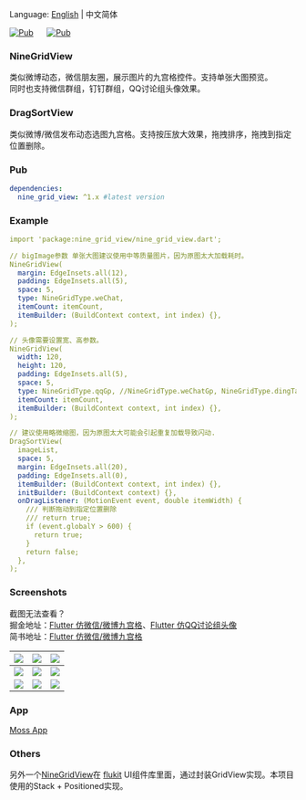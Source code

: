 Language: [English](https://github.com/flutterchina/nine_grid_view) | 中文简体

[![Pub](https://img.shields.io/pub/v/nine_grid_view.svg?style=flat-square&color=009688)](https://pub.dartlang.org/packages/nine_grid_view)&nbsp;&nbsp;&nbsp;&nbsp;&nbsp;&nbsp;[![Pub](https://img.shields.io/pub/v/nine_grid_view.svg?style=flat-square&color=2196F3)](https://pub.flutter-io.cn/packages/nine_grid_view)

### NineGridView
类似微博动态，微信朋友圈，展示图片的九宫格控件。支持单张大图预览。  
同时也支持微信群组，钉钉群组，QQ讨论组头像效果。

### DragSortView
类似微博/微信发布动态选图九宫格。支持按压放大效果，拖拽排序，拖拽到指定位置删除。

### Pub
```yaml
dependencies:
  nine_grid_view: ^1.x #latest version
```

### Example
```yaml
import 'package:nine_grid_view/nine_grid_view.dart';

// bigImage参数 单张大图建议使用中等质量图片，因为原图太大加载耗时。
NineGridView(
  margin: EdgeInsets.all(12),
  padding: EdgeInsets.all(5),
  space: 5,
  type: NineGridType.weChat,
  itemCount: itemCount,
  itemBuilder: (BuildContext context, int index) {},
);

// 头像需要设置宽、高参数。
NineGridView(
  width: 120,
  height: 120,
  padding: EdgeInsets.all(5),
  space: 5,
  type: NineGridType.qqGp, //NineGridType.weChatGp, NineGridType.dingTalkGp
  itemCount: itemCount,
  itemBuilder: (BuildContext context, int index) {},
);

// 建议使用略微缩图，因为原图太大可能会引起重复加载导致闪动.
DragSortView(
  imageList,
  space: 5,
  margin: EdgeInsets.all(20),
  padding: EdgeInsets.all(0),
  itemBuilder: (BuildContext context, int index) {},
  initBuilder: (BuildContext context) {},
  onDragListener: (MotionEvent event, double itemWidth) {
    /// 判断拖动到指定位置删除
    /// return true;
    if (event.globalY > 600) {
      return true;
    }
    return false;
  },
);     
```

### Screenshots

截图无法查看？  
掘金地址：[Flutter 仿微信/微博九宫格](https://juejin.im/post/5ee825ab5188251f3f07af75)、[Flutter 仿QQ讨论组头像](https://juejin.im/post/5efd42665188252e6350d496)  
简书地址：[Flutter 仿微信/微博九宫格](https://www.jianshu.com/p/73548cc82326)

|![](https://s1.ax1x.com/2020/08/05/ar88bR.jpg)|![](https://s1.ax1x.com/2020/08/05/arG6OJ.jpg)|![](https://s1.ax1x.com/2020/08/05/artZyF.jpg)|
|:---:|:---:|:---:|
|![](https://s1.ax1x.com/2020/08/05/artlJx.jpg)|![](https://s1.ax1x.com/2020/08/05/artJyD.jpg)|![](https://s1.ax1x.com/2020/08/05/art2wj.jpg)|
|![](https://s1.ax1x.com/2020/08/05/art4f0.jpg)|![](https://s1.ax1x.com/2020/08/05/artIpV.jpg)|![](https://s1.ax1x.com/2020/08/05/artXkR.gif)|

### App
[Moss App](https://github.com/Sky24n/Moss)

### Others
另外一个[NineGridView](https://github.com/flutterchina/flukit)在 [flukit](https://github.com/flutterchina/flukit) UI组件库里面，通过封装GridView实现。本项目使用的Stack + Positioned实现。
